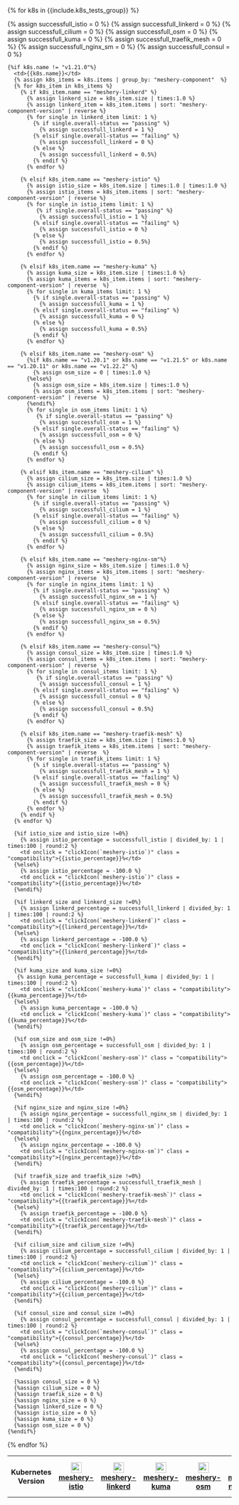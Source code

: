 <style>
  td:hover,tr:hover {
      background-color: var(--color-primary-dark);
      cursor:pointer;
    }
    td.details {
      background-color: #fafafa;
      cursor:text;
    }
    .yellowCheckbox{
      width:2.5rem
    }
    .tooltipss{
      position:relative;
      width:fit-content;
      cursor:pointer;
    }
    .tooltipss .tooltiptext {
    visibility: hidden;
    width: 120px;
    background-color: #555;
    color: #fff;
    text-align: center;
    border-radius: 6px;
    padding: 5px 0;
    position: absolute;
    z-index: 1;
    bottom: 125%;
    left: 50%;
    margin-left: -60px;
    opacity: 0;
    transition: opacity 0.3s;
    }

  .tooltipss .tooltiptext::after {
    content: "";
    position: absolute;
    top: 100%;
    left: 50%;
    margin-left: -5px;
    border-width: 5px;
    border-style: solid;
    border-color: #555 transparent transparent transparent;
  }
  .tooltipss:hover .tooltiptext {
    visibility: visible;
    opacity: 1;
}


</style>

<table class="table table-striped" >
  <th>Kubernetes Version</th>

  <th><img style="height: 1.5rem; vertical-align: text-bottom;" src="{{site.baseurl}}/assets/img/service-meshes/istio.svg" /><a href="{{ site.repo }}-istio">meshery-istio</a></th>
  <th><img style="height: 1.5rem; vertical-align: text-bottom;" src="{{site.baseurl}}/assets/img/service-meshes/linkerd.svg" /><a href="{{ site.repo }}-linkerd">meshery-linkerd</a></th>
  <th><img style="height: 1.5rem; vertical-align: text-bottom;" src="{{site.baseurl}}/assets/img/service-meshes/kuma.svg" /><a href="{{ site.repo }}-kuma">meshery-kuma</a></th>
  <th><img style="height: 1.5rem; vertical-align: text-bottom;" src="{{site.baseurl}}/assets/img/service-meshes/osm.svg" /><a href="{{ site.repo }}-osm">meshery-osm</a></th>
  <th><img style="height: 1.5rem; vertical-align: text-bottom;" src="{{site.baseurl}}/assets/img/service-meshes/nginx-sm.svg" /><a href="{{ site.repo }}-nginx-sm">meshery-nginx-sm</a></th>
  <th><img style="height: 1.5rem; vertical-align: text-bottom;" src="{{site.baseurl}}/assets/img/service-meshes/traefik-mesh.svg" /><a href="{{ site.repo }}-traefik-mesh">meshery-traefik-mesh</a></th>
  <th><img style="height: 1.5rem; vertical-align: text-bottom;" src="{{site.baseurl}}/assets/img/service-meshes/cilium.svg" /><a href="{{ site.repo }}-cilium">meshery-cilium</a></th>
  <th><img style="height: 1.5rem; vertical-align: text-bottom;" src="{{site.baseurl}}/assets/img/service-meshes/consul.svg" /><a href="{{ site.repo }}-consul">meshery-consul</a></th>

{% for k8s in {{include.k8s_tests_group}} %}

  <tr class = "first-row">
    {% assign successfull_istio = 0 %}
    {% assign successfull_linkerd = 0 %}
    {% assign successfull_cilium = 0 %}
    {% assign successfull_osm = 0 %}
    {% assign successfull_kuma = 0 %}
    {% assign successfull_traefik_mesh = 0 %}
    {% assign successfull_nginx_sm = 0 %}
    {% assign successfull_consul = 0 %}

    {%if k8s.name != "v1.21.0"%}
      <td>{{k8s.name}}</td>
      {% assign k8s_items = k8s.items | group_by: "meshery-component"  %}
      {% for k8s_item in k8s_items %}
        {% if k8s_item.name == "meshery-linkerd" %}
          {% assign linkerd_size = k8s_item.size | times:1.0 %}
          {% assign linkerd_item = k8s_item.items | sort: "meshery-component-version" | reverse %}
          {% for single in linkerd_item limit: 1 %}
            {% if single.overall-status == "passing" %}
              {% assign successfull_linkerd = 1 %}
            {% elsif single.overall-status == "failing" %}
              {% assign successfull_linkerd = 0 %}
            {% else %}
              {% assign successfull_linkerd = 0.5%}
            {% endif %}
          {% endfor %}

        {% elsif k8s_item.name == "meshery-istio" %}
          {% assign istio_size = k8s_item.size | times:1.0 | times:1.0 %}
          {% assign istio_items = k8s_item.items | sort: "meshery-component-version" | reverse %}
          {% for single in istio_items limit: 1 %}
             {% if single.overall-status == "passing" %}
              {% assign successfull_istio = 1 %}
            {% elsif single.overall-status == "failing" %}
              {% assign successfull_istio = 0 %}
            {% else %}
              {% assign successfull_istio = 0.5%}
            {% endif %}
          {% endfor %}

        {% elsif k8s_item.name == "meshery-kuma" %}
          {% assign kuma_size = k8s_item.size | times:1.0 %}
          {% assign kuma_items = k8s_item.items | sort: "meshery-component-version" | reverse  %}
          {% for single in kuma_items limit: 1 %}
            {% if single.overall-status == "passing" %}
              {% assign successfull_kuma = 1 %}
            {% elsif single.overall-status == "failing" %}
              {% assign successfull_kuma = 0 %}
            {% else %}
              {% assign successfull_kuma = 0.5%}
            {% endif %}
          {% endfor %}

        {% elsif k8s_item.name == "meshery-osm" %}
          {%if k8s.name == "v1.20.1" or k8s.name == "v1.21.5" or k8s.name == "v1.20.11" or k8s.name == "v1.22.2" %}
            {% assign osm_size = 0 | times:1.0 %}
          {%else%}
            {% assign osm_size = k8s_item.size | times:1.0 %}
            {% assign osm_items = k8s_item.items | sort: "meshery-component-version" | reverse  %}
          {%endif%}
          {% for single in osm_items limit: 1 %}
             {% if single.overall-status == "passing" %}
              {% assign successfull_osm = 1 %}
            {% elsif single.overall-status == "failing" %}
              {% assign successfull_osm = 0 %}
            {% else %}
              {% assign successfull_osm = 0.5%}
            {% endif %}
          {% endfor %}

        {% elsif k8s_item.name == "meshery-cilium" %}
          {% assign cilium_size = k8s_item.size | times:1.0 %}
          {% assign cilium_items = k8s_item.items | sort: "meshery-component-version" | reverse  %}
          {% for single in cilium_items limit: 1 %}
            {% if single.overall-status == "passing" %}
              {% assign successfull_cilium = 1 %}
            {% elsif single.overall-status == "failing" %}
              {% assign successfull_cilium = 0 %}
            {% else %}
              {% assign successfull_cilium = 0.5%}
            {% endif %}
          {% endfor %}

        {% elsif k8s_item.name == "meshery-nginx-sm"%}
          {% assign nginx_size = k8s_item.size | times:1.0 %}
          {% assign nginx_items = k8s_item.items | sort: "meshery-component-version" | reverse  %}
          {% for single in nginx_items limit: 1 %}
            {% if single.overall-status == "passing" %}
              {% assign successfull_nginx_sm = 1 %}
            {% elsif single.overall-status == "failing" %}
              {% assign successfull_nginx_sm = 0 %}
            {% else %}
              {% assign successfull_nginx_sm = 0.5%}
            {% endif %}
          {% endfor %}

        {% elsif k8s_item.name == "meshery-consul"%}
          {% assign consul_size = k8s_item.size | times:1.0 %}
          {% assign consul_items = k8s_item.items | sort: "meshery-component-version" | reverse  %}
          {% for single in consul_items limit: 1 %}
             {% if single.overall-status == "passing" %}
              {% assign successfull_consul = 1 %}
            {% elsif single.overall-status == "failing" %}
              {% assign successfull_consul = 0 %}
            {% else %}
              {% assign successfull_consul = 0.5%}
            {% endif %}
          {% endfor %}

        {% elsif k8s_item.name == "meshery-traefik-mesh" %}
          {% assign traefik_size = k8s_item.size | times:1.0 %}
          {% assign traefik_items = k8s_item.items | sort: "meshery-component-version" | reverse  %}
          {% for single in traefik_items limit: 1 %}
            {% if single.overall-status == "passing" %}
              {% assign successfull_traefik_mesh = 1 %}
            {% elsif single.overall-status == "failing" %}
              {% assign successfull_traefik_mesh = 0 %}
            {% else %}
              {% assign successfull_traefik_mesh = 0.5%}
            {% endif %}
          {% endfor %}
        {% endif %}
      {% endfor %}

      {%if istio_size and istio_size !=0%}
        {% assign istio_percentage = successfull_istio | divided_by: 1 | times:100 | round:2 %}
        <td onclick = "clickIcon(`meshery-istio`)" class = "compatibility">{{istio_percentage}}%</td>
      {%else%}
        {% assign istio_percentage = -100.0 %}
        <td onclick = "clickIcon(`meshery-istio`)" class = "compatibility">{{istio_percentage}}%</td>
      {%endif%}

      {%if linkerd_size and linkerd_size !=0%}
        {% assign linkerd_percentage = successfull_linkerd | divided_by: 1 | times:100 | round:2 %}
        <td onclick = "clickIcon(`meshery-linkerd`)" class = "compatibility">{{linkerd_percentage}}%</td>
      {%else%}
        {% assign linkerd_percentage = -100.0 %}
        <td onclick = "clickIcon(`meshery-linkerd`)" class = "compatibility">{{linkerd_percentage}}%</td>
      {%endif%}

      {%if kuma_size and kuma_size !=0%}
       {% assign kuma_percentage = successfull_kuma | divided_by: 1 | times:100 | round:2 %}
        <td onclick = "clickIcon(`meshery-kuma`)" class = "compatibility">{{kuma_percentage}}%</td>
      {%else%}
        {% assign kuma_percentage = -100.0 %}
        <td onclick = "clickIcon(`meshery-kuma`)" class = "compatibility">{{kuma_percentage}}%</td>
      {%endif%}

      {%if osm_size and osm_size !=0%}
        {% assign osm_percentage = successfull_osm | divided_by: 1 | times:100 | round:2 %}
        <td onclick = "clickIcon(`meshery-osm`)" class = "compatibility">{{osm_percentage}}%</td>
      {%else%}
        {% assign osm_percentage = -100.0 %}
        <td onclick = "clickIcon(`meshery-osm`)" class = "compatibility">{{osm_percentage}}%</td>
      {%endif%}

      {%if nginx_size and nginx_size !=0%}
        {% assign nginx_percentage = successfull_nginx_sm | divided_by: 1 | times:100 | round:2 %}
        <td onclick = "clickIcon(`meshery-nginx-sm`)" class = "compatibility">{{nginx_percentage}}%</td>
      {%else%}
        {% assign nginx_percentage = -100.0 %}
        <td onclick = "clickIcon(`meshery-nginx-sm`)" class = "compatibility">{{nginx_percentage}}%</td>
      {%endif%}

      {%if traefik_size and traefik_size !=0%}
        {% assign traefik_percentage = successfull_traefik_mesh | divided_by: 1 | times:100 | round:2 %}
        <td onclick = "clickIcon(`meshery-traefik-mesh`)" class = "compatibility">{{traefik_percentage}}%</td>
      {%else%}
        {% assign traefik_percentage = -100.0 %}
        <td onclick = "clickIcon(`meshery-traefik-mesh`)" class = "compatibility">{{traefik_percentage}}%</td>
      {%endif%}

      {%if cilium_size and cilium_size !=0%}
        {% assign cilium_percentage = successfull_cilium | divided_by: 1 | times:100 | round:2 %}
        <td onclick = "clickIcon(`meshery-cilium`)" class = "compatibility">{{cilium_percentage}}%</td>
      {%else%}
        {% assign cilium_percentage = -100.0 %}
        <td onclick = "clickIcon(`meshery-cilium`)" class = "compatibility">{{cilium_percentage}}%</td>
      {%endif%}

      {%if consul_size and consul_size !=0%}
        {% assign consul_percentage = successfull_consul | divided_by: 1 | times:100 | round:2 %}
        <td onclick = "clickIcon(`meshery-consul`)" class = "compatibility">{{consul_percentage}}%</td>
      {%else%}
        {% assign consul_percentage = -100.0 %}
        <td onclick = "clickIcon(`meshery-consul`)" class = "compatibility">{{consul_percentage}}%</td>
      {%endif%}

      {%assign consul_size = 0 %}
      {%assign cilium_size = 0 %}
      {%assign traefik_size = 0 %}
      {%assign nginx_size = 0 %}
      {%assign linkerd_size = 0 %}
      {%assign istio_size = 0 %}
      {%assign kuma_size = 0 %}
      {%assign osm_size = 0 %}
    {%endif%}

  </tr>
{% endfor %}

</table>

<script>
  function showCompatability () {
      let percentContainer = document.querySelectorAll(".compatibility")
      console.log(percentContainer);
      for(let i = 0 ; i<percentContainer.length;i++){
        console.log(parseFloat(percentContainer[i].innerHTML));
        let percentage = parseFloat(percentContainer[i].innerHTML);
        if (percentage >= 90.00){
          percentContainer[i].innerHTML = `
            <div class = "tooltipss">
              <img src = "{{site.baseurl}}/assets/img/passing.svg" class = "yellowCheckbox" >
              <span class = "tooltiptext">${percentage}%</span>
            </div>
          `
        }
        else if(percentage >=1 && percentage<=89.99){
          percentContainer[i].innerHTML = `<div class = "tooltipss">
              <img src = "{{site.baseurl}}/assets/img/YellowCheck.svg" class = "yellowCheckbox" >
              <span class = "tooltiptext">${percentage}%</span>
            </div>`
        }
        else if(percentage < 0){
           percentContainer[i].innerHTML = `<div class = "tooltipss">
              <img src = "{{site.baseurl}}/assets/img/na-icon.svg" class = "yellowCheckbox" >
              <span class = "tooltiptext">${percentage}%</span>
            </div>`
        }
        else{
           percentContainer[i].innerHTML = `<div class = "tooltipss">
              <img src = "{{site.baseurl}}/assets/img/failing.svg" class = "yellowCheckbox" >
              <span class = "tooltiptext">${percentage}%</span>
            </div>`
        }
      }
    }
  function clickIcon(serviceMesh){
    console.log("clicked",serviceMesh);
    location.href = `{{site.baseurl}}/project/compatibility-matrix/${serviceMesh}-past-results`
  }

showCompatability()
</script>

